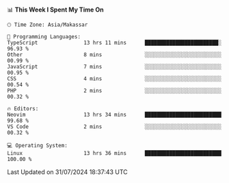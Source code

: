 <!--START_SECTION:waka-->
📊 **This Week I Spent My Time On** 

```text
🕑︎ Time Zone: Asia/Makassar

💬 Programming Languages: 
TypeScript               13 hrs 11 mins      ████████████████████████░   96.93 % 
Other                    8 mins              ░░░░░░░░░░░░░░░░░░░░░░░░░   00.99 % 
JavaScript               7 mins              ░░░░░░░░░░░░░░░░░░░░░░░░░   00.95 % 
CSS                      4 mins              ░░░░░░░░░░░░░░░░░░░░░░░░░   00.54 % 
PHP                      2 mins              ░░░░░░░░░░░░░░░░░░░░░░░░░   00.32 % 

🔥 Editors: 
Neovim                   13 hrs 34 mins      █████████████████████████   99.68 % 
VS Code                  2 mins              ░░░░░░░░░░░░░░░░░░░░░░░░░   00.32 % 

💻 Operating System: 
Linux                    13 hrs 36 mins      █████████████████████████   100.00 % 
```


 Last Updated on 31/07/2024 18:37:43 UTC
<!--END_SECTION:waka-->
